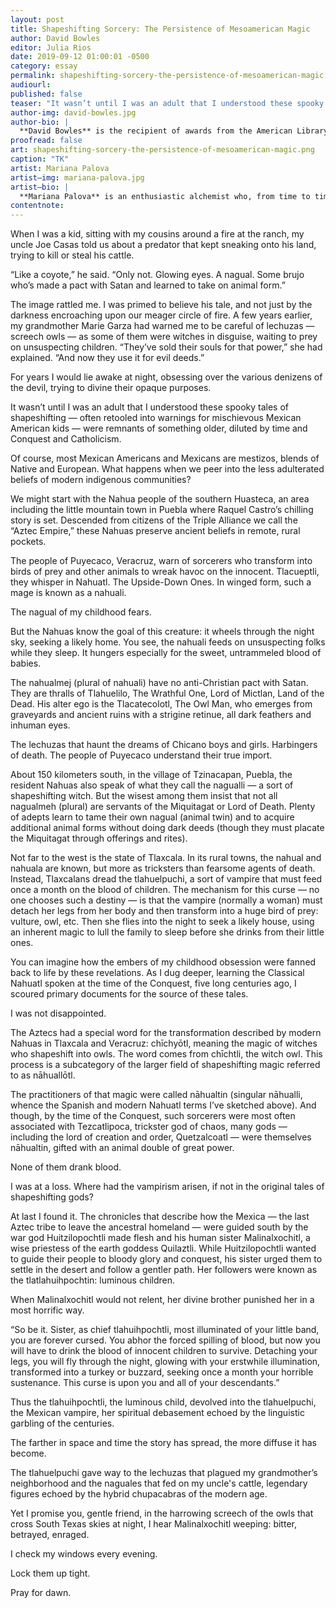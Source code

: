 ```yaml
---
layout: post
title: Shapeshifting Sorcery: The Persistence of Mesoamerican Magic
author: David Bowles
editor: Julia Rios
date: 2019-09-12 01:00:01 -0500
category: essay
permalink: shapeshifting-sorcery-the-persistence-of-mesoamerican-magic
audiourl:
published: false
teaser: "It wasn’t until I was an adult that I understood these spooky tales of shapeshifting were remnants of something older, diluted by time and Conquest and Catholicism."
author-img: david-bowles.jpg
author-bio: |
  **David Bowles** is the recipient of awards from the American Library Association, Texas Institute of Letters and Texas Associated Press, Mexican American author. He has written fourteen books, including the Pura Belpré Honor Book _The Smoking Mirror_, the collection _Chupacabra Vengeance_, and _Feathered Serpent_, _Dark Heart of Sky: Myths of Mexico_ (one of Kirkus Reviews’ Best YA Books of 2018). 2018 also saw the publication of _They Call Me Güero: A Border Kid's Poems_ (2019 Walter Dean Myers Award for Outstanding Children’s Literature Honor Book). In 2019, Penguin will publish _The Chupacabras of the Rio Grande_, co-written with Adam Gidwitz, and Tu Books will release _Clockwork Curandera_, a graphic novel illustrated by Raúl the Third. David’s work has also appeared in venues such as _Apex Magazine_, _Nightmare Magazine_, _The Dark Magazine_, _Eye to the Telescope_, _Strange Horizons_, _Journal of Children's Literature_, _Translation Review_, and _Rattle_. In 2017, David was inducted into the Texas Institute of Letters in recognition of his literary accomplishments.
proofread: false
art: shapeshifting-sorcery-the-persistence-of-mesoamerican-magic.png
caption: "TK"
artist: Mariana Palova
artist—img: mariana-palova.jpg
artist—bio: |
  **Mariana Palova** is an enthusiastic alchemist who, from time to time, likes to do a bit of magic. Born in Jalisco, Mexico in 1990, she decided to dedicate her life to a constant and disastrous search for her own personality, which has led her to become a writer, artist, and forest creature. With a special weakness for nature, wolves, occultism, and folk music, her visual work has been exhibited in more than seventy shows around the world. Her first literary saga, Nation of the Beasts, was recently acquired to be published in the United States and Latin America. Nowadays, her biggest dream is to get a small wood cabin in Alaska and live forever happy, surrounded by her books.
contentnote:
---
```


When I was a kid, sitting with my cousins around a fire at the ranch, my uncle Joe Casas told us about a predator that kept sneaking onto his land, trying to kill or steal his cattle.

“Like a coyote,” he said. “Only not. Glowing eyes. A nagual. Some brujo who’s made a pact with Satan and learned to take on animal form.”

The image rattled me. I was primed to believe his tale, and not just by the darkness encroaching upon our meager circle of fire. A few years earlier, my grandmother Marie Garza had warned me to be careful of lechuzas — screech owls — as some of them were witches in disguise, waiting to prey on unsuspecting children. “They’ve sold their souls for that power,” she had explained. “And now they use it for evil deeds.”

For years I would lie awake at night, obsessing over the various denizens of the devil, trying to divine their opaque purposes.

It wasn’t until I was an adult that I understood these spooky tales of shapeshifting — often retooled into warnings for mischievous Mexican American kids — were remnants of something older, diluted by time and Conquest and Catholicism.

Of course, most Mexican Americans and Mexicans are mestizos, blends of Native and European. What happens when we peer into the less adulterated beliefs of modern indigenous communities?

We might start with the Nahua people of the southern Huasteca, an area including the little mountain town in Puebla where Raquel Castro’s chilling story is set. Descended from citizens of the Triple Alliance we call the “Aztec Empire,” these Nahuas preserve ancient beliefs in remote, rural pockets.

The people of Puyecaco, Veracruz, warn of sorcerers who transform into birds of prey and other animals to wreak havoc on the innocent. Tlacueptli, they whisper in Nahuatl. The Upside-Down Ones. In winged form, such a mage is known as a nahuali.

The nagual of my childhood fears.

But the Nahuas know the goal of this creature: it wheels through the night sky, seeking a likely home. You see, the nahuali feeds on unsuspecting folks while they sleep. It hungers especially for the sweet, untrammeled blood of babies.

The nahualmej (plural of nahuali) have no anti-Christian pact with Satan. They are thralls of Tlahuelilo, The Wrathful One, Lord of Mictlan, Land of the Dead.  His alter ego is the Tlacatecolotl, The Owl Man, who emerges from graveyards and ancient ruins with a strigine retinue, all dark feathers and inhuman eyes.

The lechuzas that haunt the dreams of Chicano boys and girls. Harbingers of death. The people of Puyecaco understand their true import.   

About 150 kilometers south, in the village of Tzinacapan, Puebla, the resident Nahuas also speak of what they call the nagualli — a sort of shapeshifting witch. But the wisest among them insist that not all nagualmeh (plural) are servants of the Miquitagat or Lord of Death. Plenty of adepts learn to tame their own nagual (animal twin) and to acquire additional animal forms without doing dark deeds (though they must placate the Miquitagat through offerings and rites).

Not far to the west is the state of Tlaxcala. In its rural towns, the nahual and nahuala are known, but more as tricksters than fearsome agents of death. Instead, Tlaxcalans dread the tlahuelpuchi, a sort of vampire that must feed once a month on the blood of children. The mechanism for this curse — no one chooses such a destiny — is that the vampire (normally a woman) must detach her legs from her body and then transform into a huge bird of prey: vulture, owl, etc. Then she flies into the night to seek a likely house, using an inherent magic to lull the family to sleep before she drinks from their little ones.

You can imagine how the embers of my childhood obsession were fanned back to life by these revelations. As I dug deeper, learning the Classical Nahuatl spoken at the time of the Conquest, five long centuries ago, I scoured primary documents for the source of these tales.

I was not disappointed.

The Aztecs had a special word for the transformation described by modern Nahuas in Tlaxcala and Veracruz: chīchyōtl, meaning the magic of witches who shapeshift into owls. The word comes from chīchtli, the witch owl. This process is a subcategory of the larger field of shapeshifting magic referred to as nāhuallōtl.

The practitioners of that magic were called nāhualtin (singular nāhualli, whence the Spanish and modern Nahuatl terms I’ve sketched above). And though, by the time of the Conquest, such sorcerers were most often associated with Tezcatlipoca, trickster god of chaos, many gods — including the lord of creation and order, Quetzalcoatl — were themselves nāhualtin, gifted with an animal double of great power.

None of them drank blood.

I was at a loss. Where had the vampirism arisen, if not in the original tales of shapeshifting gods?

At last I found it. The chronicles that describe how the Mexica — the last Aztec tribe to leave the ancestral homeland — were guided south by the war god Huitzilopochtli made flesh and his human sister Malinalxochitl, a wise priestess of the earth goddess Quilaztli. While Huitzilopochtli wanted to guide their people to bloody glory and conquest, his sister urged them to settle in the desert and follow a gentler path. Her followers were known as the tlatlahuihpochtin: luminous children.

When Malinalxochitl would not relent, her divine brother punished her in a most horrific way.

“So be it. Sister, as chief tlahuihpochtli, most illuminated of your little band, you are forever cursed. You abhor the forced spilling of blood, but now you will have to drink the blood of innocent children to survive. Detaching your legs, you will fly through the night, glowing with your erstwhile illumination, transformed into a turkey or buzzard, seeking once a month your horrible sustenance. This curse is upon you and all of your descendants.”

Thus the tlahuihpochtli, the luminous child, devolved into the tlahuelpuchi, the Mexican vampire, her spiritual debasement echoed by the linguistic garbling of the centuries.

The farther in space and time the story has spread, the more diffuse it has become.

The tlahuelpuchi gave way to the lechuzas that plagued my grandmother’s neighborhood and the naguales that fed on my uncle's cattle, legendary figures echoed by the hybrid chupacabras of the modern age.

Yet I promise you, gentle friend, in the harrowing screech of the owls that cross South Texas skies at night, I hear Malinalxochitl weeping: bitter, betrayed, enraged.

I check my windows every evening.

Lock them up tight.

Pray for dawn.
